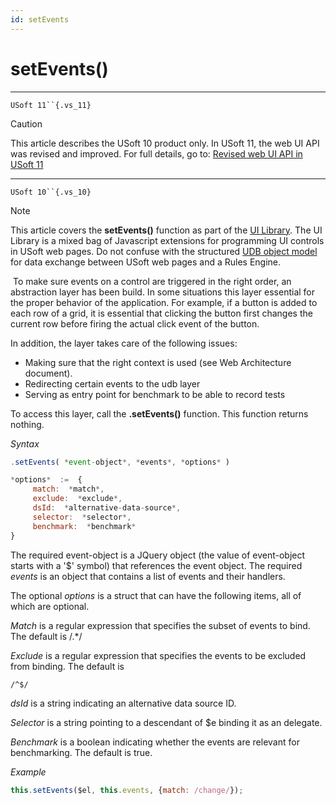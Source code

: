 ```yaml
---
id: setEvents
---
```


# setEvents()



----

`USoft 11``{.vs_11}`

> [!CAUTION]
> This article describes the USoft 10 product only.
> In USoft 11, the web UI API was revised and improved. For full details, go to:
> [Revised web UI API in USoft 11](/docs/Web%20and%20app%20UIs/UDB%20udb/Revised%20web%20UI%20API%20in%20USoft%2011.md)

----

`USoft 10``{.vs_10}`

> [!NOTE]
> This article covers the **setEvents()** function as part of the [UI Library](/docs/Web%20and%20app%20UIs/UI%20Library).
> The UI Library is a mixed bag of Javascript extensions for programming UI controls in USoft web pages. Do not confuse with the structured [UDB object model](/docs/Web%20and%20app%20UIs/UDB%20udb/UDB%20udb%20object.md) for data exchange between USoft web pages and a Rules Engine.

 To make sure events on a control are triggered in the right order, an abstraction layer has been build. In some situations this layer essential for the proper behavior of the application. For example, if a button is added to each row of a grid, it is essential that clicking the button first changes the current row before firing the actual click event of the button.

In addition, the layer takes care of the following issues:

- Making sure that the right context is used (see Web Architecture document).
- Redirecting certain events to the udb layer
- Serving as entry point for benchmark to be able to record tests

To access this layer, call the **.setEvents()** function. This function returns nothing.

*Syntax*
 

```js
.setEvents( *event-object*, *events*, *options* )

*options*  :=  {
     match:  *match*,
     exclude:  *exclude*,
     dsId:  *alternative-data-source*,
     selector:  *selector*,
     benchmark:  *benchmark*
}
```

The required event-object is a JQuery object (the value of event-object starts with a '$' symbol) that references the event object. The required *events* is an object that contains a list of events and their handlers.

The optional *options* is a struct that can have the following items, all of which are optional.

*Match* is a regular expression that specifies the subset of events to bind. The default is /.*/

*Exclude* is a regular expression that specifies the events to be excluded from binding. The default is

```
/^$/
```

*dsId* is a string indicating an alternative data source ID.

*Selector* is a string pointing to a descendant of $e binding it as an delegate.

*Benchmark* is a boolean indicating whether the events are relevant for benchmarking. The default is true.

*Example*

```js
this.setEvents($el, this.events, {match: /change/});
```

 